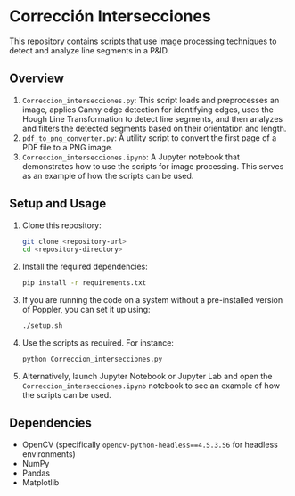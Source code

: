 
# Corrección Intersecciones

This repository contains scripts that use image processing techniques to detect and analyze line segments in a P&ID.

## Overview

1. `Correccion_intersecciones.py`: This script loads and preprocesses an image, applies Canny edge detection for identifying edges, uses the Hough Line Transformation to detect line segments, and then analyzes and filters the detected segments based on their orientation and length.
2. `pdf_to_png_converter.py`: A utility script to convert the first page of a PDF file to a PNG image.
3. `Correccion_intersecciones.ipynb`: A Jupyter notebook that demonstrates how to use the scripts for image processing. This serves as an example of how the scripts can be used.

## Setup and Usage

1. Clone this repository:
   ```bash
   git clone <repository-url>
   cd <repository-directory>
   ```

2. Install the required dependencies:
   ```bash
   pip install -r requirements.txt
   ```

3. If you are running the code on a system without a pre-installed version of Poppler, you can set it up using:
   ```bash
   ./setup.sh
   ```

4. Use the scripts as required. For instance:
   ```bash
   python Correccion_intersecciones.py
   ```

5. Alternatively, launch Jupyter Notebook or Jupyter Lab and open the `Correccion_intersecciones.ipynb` notebook to see an example of how the scripts can be used.

## Dependencies

- OpenCV (specifically `opencv-python-headless==4.5.3.56` for headless environments)
- NumPy
- Pandas
- Matplotlib
